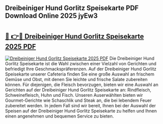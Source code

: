 ## Dreibeiniger Hund Gorlitz Speisekarte PDF Download Online 2025 jyEw3

# <h2><a href="http://gc9m4mw.nevu.top/?p=Dreibeiniger+Hund+Gorlitz+Speisekarte">🔗 👉🔴 Dreibeiniger Hund Gorlitz Speisekarte 2025 PDF</a></h2>

[![Dreibeiniger Hund Gorlitz Speisekarte 2025 PDF](https://i.imgur.com/dBaPXMq.png)](http://gc9m4mw.nevu.top/?p=Dreibeiniger+Hund+Gorlitz+Speisekarte)
Die Dreibeiniger Hund Gorlitz Speisekarte ist die Wahl zwischen einer Vielzahl von Gerichten und befriedigt Ihre Geschmackspräferenzen. Auf der Dreibeiniger Hund Gorlitz Speisekarte unserer Cafeteria finden Sie eine große Auswahl an frischem Gemüse und Obst, mit denen Sie leichte und frische Salate zubereiten können. Für diejenigen, die Fleisch bevorzugen, bieten wir eine Auswahl an Gerichten auf der Dreibeiniger Hund Gorlitz Speisekarte an: Rindfleisch, Schweinefleisch, Huhn und Fisch. Unseren Auserwählten bieten wir Gourmet-Gerichte wie Schaschlik und Steak an, die bei lebendem Feuer zubereitet werden. In jedem Fall sind wir bereit, Ihnen bei der Auswahl der Speisen auf der Dreibeiniger Hund Gorlitz Speisekarte zu helfen und Ihnen einen angenehmen und bequemen Service zu bieten.
